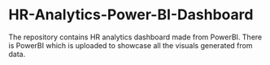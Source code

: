 # HR-Analytics-Power-BI-Dashboard
The repository contains HR analytics dashboard made from PowerBI. There is PowerBI which is uploaded to showcase all the visuals generated from data. 
